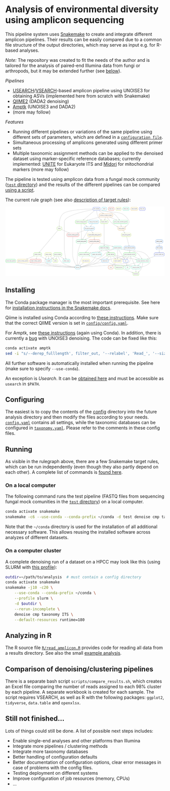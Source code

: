 # Analysis of environmental diversity using amplicon sequencing

This pipeline system uses [Snakemake](https://snakemake.github.io/) to create and integrate different amplicon pipelines. Their results can be easily compared due to a common file structure of the output directories, which may serve as input e.g. for R-based analyses.

*Note:* The repository was created to fit the needs of the author and is tailored for the analysis of paired-end Illumina data from fungi or arthropods, but it may be extended further (see [below](#still-not-finished)).

*Pipelines*

- [USEARCH](https://www.drive5.com/usearch/manual)/[VSEARCH](https://github.com/torognes/vsearch)-based amplicon pipeline using UNOISE3 for obtaining ASVs (implemented here from scratch with Snakemake)
- [QIIME2](https://qiime2.org) (DADA2 denoising)
- [Amptk](https://github.com/nextgenusfs/amptk) (UNOISE3 and DADA2)
- (more may follow)

*Features*

- Running different pipelines or variations of the same pipeline using different sets of parameters, which are defined in a [`configuration file`](config/config.yaml).
- Simultaneous processing of amplicons generated using different primer sets
- Multiple taxonomic assignment methods can be applied to the denoised dataset using marker-specific reference databases; currently implemented: [UNITE](https://unite.ut.ee) for Eukaryote ITS and [Midori](http://www.reference-midori.info) for mitochondrial markers (more may follow)

The pipeline is tested using amplicon data from a fungal mock community ([`test` directory](test/)) and the results of the different pipelines can be compared [using a script](#comparison-of-denoisingclustering-pipelines).

The current rule graph (see also [description of target rules](Commands.md)):

![rule graph](rulegraph.png)


## Installing

The Conda package manager is the most important prerequisite. See here for [installation instructions in the Snakemake docs](https://snakemake.readthedocs.io/en/stable/getting_started/installation.html#installation-via-conda-mamba).

Qiime is installed using Conda according to [these instructions](https://docs.qiime2.org/2022.8/install/native/#install-qiime-2-within-a-conda-environment). Make sure that the correct QIIME version is set in [`config/config.yaml`](config/config.yaml).

For Amptk, see [these instructions](https://amptk.readthedocs.io/en/latest/#install) (again using Conda). In addition, there is currently a [bug](https://github.com/nextgenusfs/amptk/issues/96) with UNOISE3 denoising. The code can be fixed like this:

```sh
conda activate amptk
sed -i "s/--derep_fulllength', filter_out, '--relabel', 'Read_', '--sizeout', '--output/--fastx_uniques', filter_out, '--relabel', 'Read_', '--sizeout', '--fastaout/g" "$CONDA_PREFIX/lib/python3.10/site-packages/amptk/unoise3.py"
```

All further software is automatically installed when running the pipeline (make sure to specify `--use-conda`).

An exception is *Usearch*. It can be [obtained here](https://www.drive5.com/usearch/download.html) and must be accessible as `usearch` in `$PATH`.


## Configuring

The easiest is to copy the contents of the [config](config/) directory into the future analysis directory and then modify the files according to your needs. [`config.yaml`](config/config.yaml) contains all settings, while the taxonomic databases can be configured in [`taxonomy.yaml`](config/taxonomy.yaml). Please refer to the comments in these config files.

## Running

As visible in the rulegraph above, there are a few Snakemake target rules, which can be run independently (even though they also partly depend on each other). A complete list of commands is [found here](Commands.md).

### On a local computer

The following command runs the test pipeline (FASTQ files from sequencing fungal mock comunities in the [`test` directory](test/)) on a local computer.

```sh
conda activate snakemake
snakemake -c6 --use-conda --conda-prefix ~/conda -d test denoise cmp taxonomy ITS
```

Note that the `~/conda` directory is used for the installation of all additional necessary software. This allows reusing the installed software across analyzes of different datasets.

### On a computer cluster

A complete denoising run of a dataset on a HPCC may look like this (using SLURM with [this profile](https://github.com/Snakemake-Profiles/slurm#quickstart)):

```sh
outdir=~/path/to/analysis  # must contain a config directory
conda activate snakemake
snakemake -j10 -c20 \
    --use-conda --conda-prefix ~/conda \
    --profile slurm \
    -d $outdir \
    --rerun-incomplete \
    denoise cmp taxonomy ITS \
    --default-resources runtime=180
```


## Analyzing in R

The R source file [`R/read_amplicon.R`](R/read_amplicon.R) provides code for reading all data from a results directory. See also the small [example analysis](test/R_example/example.md).


## Comparison of denoising/clustering pipelines

There is a separate bash script `scripts/compare_results.sh`, which creates an Excel file comparing the number of reads assigned to each 98% cluster by each pipeline. A separate workbook is created for each sample. The script requires VSEARCH, as well as R with the following packages: `ggplot2`, `tidyverse`, `data.table` and `openxlsx`.


## Still not finished...

Lots of things could still be done. A list of possible next steps includes:

- Enable single-end analyses and other platforms than Illumina
- Integrate more pipelines / clustering methods
- Integrate more taxonomy databases
- Better handling of configuration defaults
- Better documentation of configuration options, clear error messages in case of problems with the config files.
- Testing deployment on different systems
- Improve configuration of job resources (memory, CPUs)
- ...
